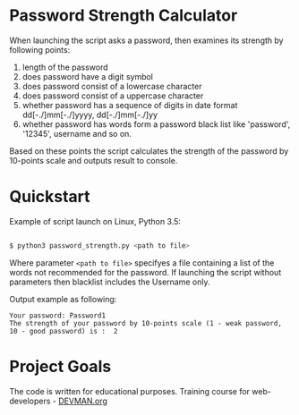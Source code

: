# Password Strength Calculator

When launching the script asks a password, then examines its strength by following points:
1. length of the password
1. does password have a digit symbol
1. does password consist of a lowercase character
1. does password consist of a uppercase character
1. whether password has a sequence of digits in date format dd[-./]mm[-./]yyyy, dd[-./]mm[-./]yy
1. whether password has words form a password black list like 'password', '12345', username and so on.

Based on these points the script calculates the strength of the password by 10-points scale and outputs 
result to console.

# Quickstart

Example of script launch on Linux, Python 3.5:

```bash

$ python3 password_strength.py <path to file>
```
Where parameter `<path to file>` specifyes a file containing a list of the words not recommended for the  password.
If launching the script without parameters then blacklist includes the Username only.

Output example as following:

```
Your password: Password1
The strength of your password by 10-points scale (1 - weak password, 10 - good password) is :  2
```

# Project Goals

The code is written for educational purposes. Training course for web-developers - [DEVMAN.org](https://devman.org)
